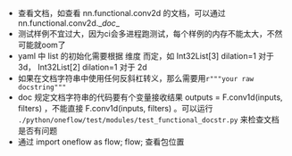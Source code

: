 

- 查看文档，如查看 nn.functional.conv2d 的文档，可以通过 nn.functional.conv2d.\__doc__
- 测试样例不宜过大，因为ci会多进程跑测试，每个样例的内存不能太大，不然可能就oom了 
- yaml 中 list 的初始化需要根据 维度 而定，如 Int32List[3] dilation=1 对于 3d， Int32List[2] dilation=1 对于 2d
- 如果在文档字符串中使用任何反斜杠转义，那么需要用`r"""your raw docstring"""`
- doc 规定文档字符串的代码要有个变量接收结果 outputs = F.conv1d(inputs, filters) ，不能直接 F.conv1d(inputs, filters) 。可以运行 `./python/oneflow/test/modules/test_functional_docstr.py` 来检查文档是否有问题
- 通过 import oneflow as flow; flow; 查看包位置

